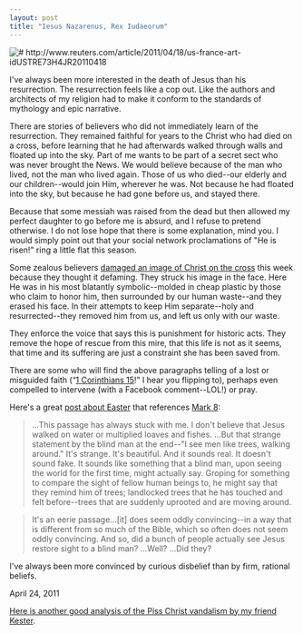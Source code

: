 ```yaml
---
layout: post
title: "Iesus Nazarenus, Rex Iudaeorum"
---
```


<img src="http://danielsjourney.com/files/download.jpeg" title="# http://www.reuters.com/article/2011/04/18/us-france-art-idUSTRE73H4JR20110418">

I've always been more interested in the death of Jesus than his resurrection. The resurrection feels like a cop out. Like the authors and architects of my religion had to make it conform to the standards of mythology and epic narrative. 

There are stories of believers who did not immediately learn of the resurrection. They remained faithful for years to the Christ who had died on a cross, before learning that he had afterwards walked through walls and floated up into the sky. Part of me wants to be part of a secret sect who was never brought the News. We would believe because of the man who lived, not the man who lived again. Those of us who died--our elderly and our children--would join Him, wherever he was. Not because he had floated into the sky, but because he had gone before us, and stayed there.

Because that some messiah was raised from the dead but then allowed my perfect daughter to go before me is absurd, and I refuse to pretend otherwise. I do not lose hope that there is some explanation, mind you. I would simply point out that your social network proclamations of "He is risen!" ring a little flat this season.

Some zealous believers [damaged an image of Christ on the cross](http://www.reuters.com/article/2011/04/18/us-france-art-idUSTRE73H4JR20110418) this week because they thought it defaming. They struck his image in the face. Here He was in his most blatantly symbolic--molded in cheap plastic by those who claim to honor him, then surrounded by our human waste--and they erased his face. In their attempts to keep Him separate--holy and resurrected--they removed him from us, and left us only with our waste. 

They enforce the voice that says this is punishment for historic acts. They remove the hope of rescue from this mire, that this life is not as it seems, that time and its suffering are just a constraint she has been saved from.

There are some who will find the above paragraphs telling of a lost or misguided faith (&ldquo;[1 Corinthians 15](http://www.biblegateway.com/passage/?search=1%20Corinthians%2015:14-18&version=NASB)!" I hear you flipping to), perhaps even compelled to intervene (with a Facebook comment--LOL!) or pray. 

Here's a great [post about Easter](http://thoughtcatalog.com/2011/easter-jesus-was-way-cool/) that references [Mark 8](http://www.biblegateway.com/passage/?search=Mark+8%3A22-24&version=NASB):

> ...This passage has always stuck with me. I don't believe that Jesus walked on water or multiplied loaves and fishes. ...But that strange statement by the blind man at the end--"I see men like trees, walking around." It's strange. It's beautiful. And it sounds real. It doesn't sound fake. It sounds like something that a blind man, upon seeing the world for the first time, might actually say. Groping for something to compare the sight of fellow human beings to, he might say that they remind him of trees; landlocked trees that he has touched and felt before--trees that are suddenly uprooted and are moving around.

> It's an eerie passage...[it] does seem oddly convincing--in a way that is different from so much of the Bible, which so often does not seem oddly convincing. And so, did a bunch of people actually see Jesus restore sight to a blind man? ...Well?  ...Did they?

I've always been more convinced by curious disbelief than by firm, rational beliefs.

<p class="date">April 24, 2011</p>

<p class="postscript"><a href="http://www.kesterbrewin.com/2011/04/19/piss-christ-sanitising-death-and-torture/">Here is another good analysis of the Piss Christ vandalism by my friend Kester</a>.</p>
